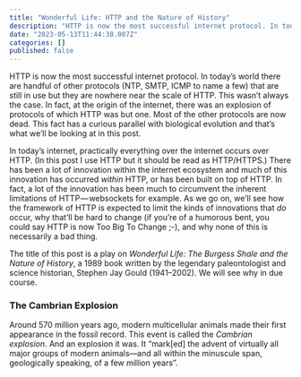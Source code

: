 ```yaml
---
title: "Wonderful Life: HTTP and the Nature of History"
description: "HTTP is now the most successful internet protocol. In today’s world there are handful of other protocols (NTP, SMTP, ICMP to name a few)…"
date: "2023-05-13T11:44:38.007Z"
categories: []
published: false
---
```


HTTP is now the most successful internet protocol. In today’s world there are handful of other protocols (NTP, SMTP, ICMP to name a few) that are still in use but they are nowhere near the scale of HTTP. This wasn’t always the case. In fact, at the origin of the internet, there was an explosion of protocols of which HTTP was but one. Most of the other protocols are now dead. This fact has a curious parallel with biological evolution and that’s what we’ll be looking at in this post.

In today’s internet, practically everything over the internet occurs over HTTP. (In this post I use HTTP but it should be read as HTTP/HTTPS.) There has been a lot of innovation within the internet ecosystem and much of this innovation has occurred _within_ HTTP, or has been built on top of HTTP. In fact, a lot of the innovation has been much to circumvent the inherent limitations of HTTP — websockets for example. As we go on, we’ll see how the framework of HTTP is expected to limit the kinds of innovations that _do_ occur, why that’ll be hard to change (if you’re of a humorous bent, you could say HTTP is now Too Big To Change ;-), and why none of this is necessarily a bad thing.

The title of this post is a play on _Wonderful Life: The Burgess Shale and the Nature of History_, a 1989 book written by the legendary paleontologist and science historian, Stephen Jay Gould (1941–2002). We will see why in due course.

### The Cambrian Explosion

Around 570 million years ago, modern multicellular animals made their first appearance in the fossil record. This event is called the _Cambrian explosion_. And an explosion it was. It “mark\[ed\] the advent of virtually all major groups of modern animals—and all within the minuscule span, geologically speaking, of a few million years”.
